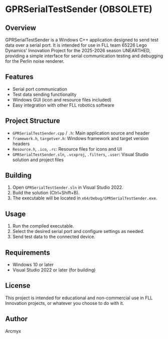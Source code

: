 # GPRSerialTestSender (OBSOLETE)

## Overview

GPRSerialTestSender is a Windows C++ application designed to send test data over a serial port. It is intended for use in FLL team 65226 Lego Dynamics' Innovation Project for the 2025-2026 season UNEARTHED, providing a simple interface for serial communication testing and debugging for the Perlin noise renderer.

## Features

- Serial port communication
- Test data sending functionality
- Windows GUI (icon and resource files included)
- Easy integration with other FLL robotics software

## Project Structure

- `GPRSerialTestSender.cpp` / `.h`: Main application source and header
- `framework.h`, `targetver.h`: Windows framework and target version headers
- `Resource.h`, `.ico`, `.rc`: Resource files for icons and UI
- `GPRSerialTestSender.sln`, `.vcxproj`, `.filters`, `.user`: Visual Studio solution and project files

## Building

1. Open `GPRSerialTestSender.sln` in Visual Studio 2022.
2. Build the solution (Ctrl+Shift+B).
3. The executable will be located in `x64/Debug/GPRSerialTestSender.exe`.

## Usage

1. Run the compiled executable.
2. Select the desired serial port and configure settings as needed.
3. Send test data to the connected device.

## Requirements

- Windows 10 or later
- Visual Studio 2022 or later (for building)

## License

This project is intended for educational and non-commercial use in FLL Innovation projects, or whatever you choose to do with it.

## Author

Arcmyx
